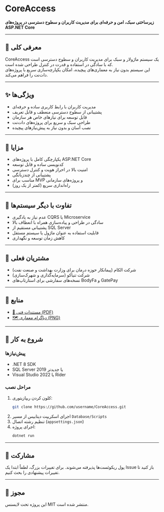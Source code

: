 # CoreAccess

**زیرساختی سبک، امن و حرفه‌ای برای مدیریت کاربران و سطوح دسترسی در پروژه‌های ASP.NET Core**

---

## 📌 معرفی کلی
CoreAccess یک سیستم ماژولار و سبک برای مدیریت کاربران و سطوح دسترسی است که با سادگی در استفاده و قدرت در کنترل طراحی شده است.  
این سیستم بدون نیاز به معماری‌های پیچیده، امکان یکپارچه‌سازی سریع با پروژه‌های دات‌نت را فراهم می‌کند.

---

## ✨ ویژگی‌ها
- مدیریت کاربران با رابط کاربری ساده و حرفه‌ای
- پشتیبانی از سطوح دسترسی منعطف و قابل تعریف
- قابل توسعه برای نیازهای خاص هر سازمان
- طراحی سبک و سریع برای پروژه‌های دات‌نت
- نصب آسان و بدون نیاز به پیش‌نیازهای پیچیده

---

## 💎 مزایا
- یکپارچگی کامل با پروژه‌های ASP.NET Core
- کدنویسی ساده و قابل توسعه
- امنیت بالا در احراز هویت و کنترل دسترسی
- پشتیبانی از چندزبانگی
- مناسب برای MVP و پروژه‌های سازمانی
- راه‌اندازی سریع (کمتر از یک روز)

---

## 🔄 تفاوت با دیگر سیستم‌ها
- عدم نیاز به یادگیری CQRS یا Microservice
- سادگی در طراحی و پیاده‌سازی همراه با انعطاف بالا
- پشتیبانی مستقیم از SQL Server
- قابلیت استفاده به عنوان ماژول یا سیستم مستقل
- کاهش زمان توسعه و نگهداری

---

## 🏢 مشتریان فعلی
- شرکت الکام (پیمانکار حوزه درمان برای وزارت بهداشت و صنعت نفت)
- شرکت تنیاکو (سرمایه‌گذاری و شهرک‌سازی)
- نسخه‌های سفارشی برای استارتاپ‌های BodyFa و GatePay

---

## 📂 منابع
- [📄 مستندات فنی (PDF)](/docs/CoreAccess_Technical_Documentation.pdf)
- [🗺 دیاگرام معماری (PNG)](/docs/CoreAccess_Diagram.png)

---

## 🚀 شروع به کار

### پیش‌نیازها
- .NET 8 SDK
- SQL Server 2019 یا جدیدتر
- Visual Studio 2022 یا Rider

### مراحل نصب
1. کلون کردن ریپازیتوری:
   ```bash
   git clone https://github.com/username/CoreAccess.git
   ```
2. اجرای اسکریپت دیتابیس از مسیر `Database/Scripts`
3. تنظیم رشته اتصال (`appsettings.json`)
4. اجرای پروژه:
   ```bash
   dotnet run
   ```

---

## 🤝 مشارکت
پول ریکوئست‌ها پذیرفته می‌شوند. برای تغییرات بزرگ، لطفاً ابتدا یک Issue باز کنید تا تغییرات پیشنهادی را بحث کنیم.

---

## 📄 مجوز
این پروژه تحت لایسنس MIT منتشر شده است.
